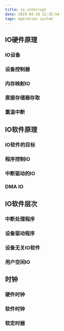 ```yaml
---
title: io_interrupt
date: 2019-04-10 22:35:54
tags: operation system
---
```

## IO硬件原理

### IO设备
### 设备控制器
### 内存映射IO
### 直接存储器存取
### 重温中断

## IO软件原理
### IO软件的目标
### 程序控制IO
### 中断驱动的IO
### DMA IO

## IO软件层次
### 中断处理程序
### 设备驱动程序
### 设备无关IO软件
### 用户空间IO

## 时钟
### 硬件时钟
### 软件时钟
### 软定时器

